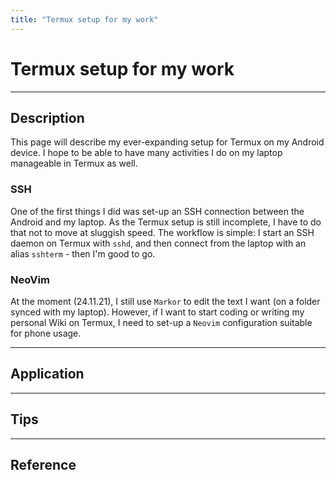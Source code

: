 ```yaml
---
title: "Termux setup for my work"
---
```


# Termux setup for my work 

_ _ _

## Description

This page will describe my ever-expanding setup for Termux on my Android device. I hope to be able to have many activities I do on my laptop manageable in Termux as well. 

### SSH

One of the first things I did was set-up an SSH connection between the Android and my laptop. As the Termux setup is still incomplete, I have to do that not to move at sluggish speed. The workflow is simple: I start an SSH daemon on Termux with `sshd`, and then connect from the laptop with an alias `sshterm` - then I'm good to go. 

### NeoVim

At the moment (24.11.21), I still use `Markor` to edit the text I want (on a folder synced with my laptop). However, if I want to start coding or writing my personal Wiki on Termux, I need to set-up a `Neovim` configuration suitable for phone usage.

_ _ _

## Application

_ _ _ 

## Tips

_ _ _

## Reference

